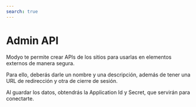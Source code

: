 ```yaml
---
search: true
---
```


# Admin API

Modyo te permite crear APIs de los sitios para usarlas en elementos externos de manera segura.

Para ello, deberás darle un nombre y una descripción, además de tener una URL de redirección y otra de cierre de sesión.

Al guardar los datos, obtendrás la Application Id y Secret, que servirán para conectarte.